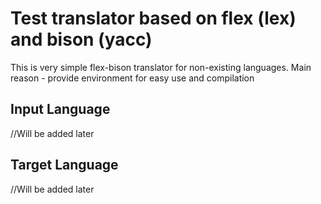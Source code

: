 # Test translator based on flex (lex) and bison (yacc)
This is very simple flex-bison translator for non-existing languages. Main reason - provide environment for easy use and compilation

## Input Language
  //Will be added later
 
## Target Language
  //Will be added later
